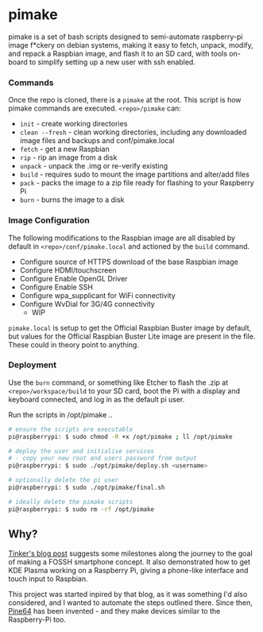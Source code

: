 # pimake

pimake is a set of bash scripts designed to semi-automate raspberry-pi image f*ckery on debian systems, making it easy to fetch, unpack, modify, and repack a Raspbian image, and flash it to an SD card, with tools on-board to simplify setting up a new user with ssh enabled.

### Commands
Once the repo is cloned, there is a `pimake` at the root. This script is how pimake commands are executed. `<repo>/pimake` can:
- `init` - create working directories
- `clean --fresh` - clean working directories, including any downloaded image files and backups and conf/pimake.local
- `fetch` - get a new Raspbian
- `rip` - rip an image from a disk
- `unpack` - unpack the .img or re-verify existing
- `build` - requires sudo to mount the image partitions and alter/add files
- `pack` - packs the image to a zip file ready for flashing to your Raspberry Pi
- `burn` - burns the image to a disk

### Image Configuration

The following modifications to the Raspbian image are all disabled by default in `<repo>/conf/pimake.local` and actioned by the `build` command.

- Configure source of HTTPS download of the base Raspbian image
- Configure HDMI/touchscreen
- Configure Enable OpenGL Driver
- Configure Enable SSH 
- Configure wpa_supplicant for WiFi connectivity 
- Configure WvDial for 3G/4G connectivity
    - WIP

`pimake.local` is setup to get the Official Raspbian Buster image by default, but values for the Official Raspbian Buster Lite image are present in the file. These could in theory point to anything.

### Deployment

Use the `burn` command, or something like Etcher to flash the .zip at `<repo>/workspace/build` to your SD card, boot the Pi with a display and keyboard connected, and log in as the default pi user.

Run the scripts in /opt/pimake ..
```bash
# ensure the scripts are executable
pi@raspberrypi: $ sudo chmod -R +x /opt/pimake ; ll /opt/pimake

# deploy the user and initialise services
# - copy your new root and users password from output
pi@raspberrypi: $ sudo ./opt/pimake/deploy.sh <username>

# optionally delete the pi user
pi@raspberrypi: $ sudo ./opt/pimake/final.sh

# ideally delete the pimake scripts
pi@raspberrypi: $ sudo rm -rf /opt/pimake
```

## Why?

[Tinker's blog post](https://www.tinker.sh/kde-plamo-rpi/) suggests some milestones along the journey to the goal of making a FOSSH smartphone concept. It also demonstrated how to get KDE Plasma working on a Raspberry Pi, giving a phone-like interface and touch input to Raspbian. 

This project was started inpired by that blog, as it was something I'd also considered, and I wanted to automate the steps outlined there. Since then, [Pine64](https://www.pine64.org/pinephone/) has been invented - and they make devices similar to the Raspberry-Pi too.
